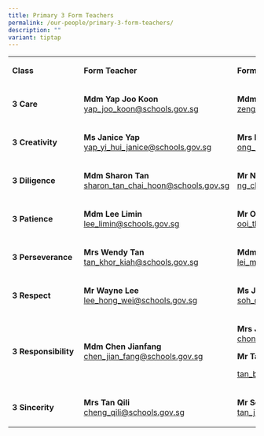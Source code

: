 ```yaml
---
title: Primary 3 Form Teachers
permalink: /our-people/primary-3-form-teachers/
description: ""
variant: tiptap
---
```

<table style="minWidth: 75px">
<colgroup>
<col>
<col>
<col>
</colgroup>
<tbody>
<tr>
<td rowspan="1" colspan="1">
<p><strong>Class</strong>
</p>
</td>
<td rowspan="1" colspan="1">
<p><strong>Form Teacher</strong>
</p>
</td>
<td rowspan="1" colspan="1">
<p><strong>Form Teacher</strong>
</p>
</td>
</tr>
<tr>
<td rowspan="1" colspan="1">
<p><strong>3 Care</strong>
</p>
</td>
<td rowspan="1" colspan="1">
<p><strong>Mdm Yap Joo Koon<a href="mailto:yap_joo_koon@schools.gov.sg" rel="noopener noreferrer nofollow" target="_blank"><br></a></strong>
<a href="mailto:yap_joo_koon@schools.gov.sg" rel="noopener noreferrer nofollow" target="_blank"><u>yap_joo_koon@schools.gov.sg</u>
</a>
</p>
</td>
<td rowspan="1" colspan="1">
<p><strong>Mdm Zeng Jing<a href="mailto:zeng_jing@schools.gov.sg" rel="noopener noreferrer nofollow" target="_blank"><br></a></strong>
<a href="mailto:zeng_jing@schools.gov.sg" rel="noopener noreferrer nofollow" target="_blank"><u>zeng_jing@schools.gov.sg</u>
</a>
</p>
</td>
</tr>
<tr>
<td rowspan="1" colspan="1">
<p><strong>3 Creativity</strong>
</p>
</td>
<td rowspan="1" colspan="1">
<p><strong>Ms Janice Yap<a href="mailto:yap_yi_hui_janice@schools.gov.sg" rel="noopener noreferrer nofollow" target="_blank"><br></a></strong>
<a href="mailto:yap_yi_hui_janice@schools.gov.sg" rel="noopener noreferrer nofollow" target="_blank"><u>yap_yi_hui_janice@schools.gov.sg</u>
</a>
</p>
</td>
<td rowspan="1" colspan="1">
<p><strong>Mrs Eileen Peh<a href="mailto:ong_hui_san_eileen@schools.gov.sg" rel="noopener noreferrer nofollow" target="_blank"><br></a></strong>
<a href="mailto:ong_hui_san_eileen@schools.gov.sg" rel="noopener noreferrer nofollow" target="_blank"><u>ong_hui_san_eileen@schools.gov.sg</u>
</a>
</p>
</td>
</tr>
<tr>
<td rowspan="1" colspan="1">
<p><strong>3 Diligence</strong>
</p>
</td>
<td rowspan="1" colspan="1">
<p><strong>Mdm Sharon Tan<br></strong><a href="mailto:sharon_tan_chai_hoon@schools.gov.sg" rel="noopener noreferrer nofollow" target="_blank"><u>sharon_tan_chai_hoon@schools.gov.sg</u></a>
</p>
</td>
<td rowspan="1" colspan="1">
<p><strong>Mr Ng Chao Hsien<a href="mailto:ng_chao_hsien_charles@schools.gov.sg" rel="noopener noreferrer nofollow" target="_blank"><br></a></strong>
<a href="mailto:ng_chao_hsien_charles@schools.gov.sg" rel="noopener noreferrer nofollow" target="_blank"><u>ng_chao_hsien_charles@schools.gov.sg</u>
</a>
</p>
</td>
</tr>
<tr>
<td rowspan="1" colspan="1">
<p><strong>3 Patience</strong>
</p>
</td>
<td rowspan="1" colspan="1">
<p><strong>Mdm Lee Limin<a href="mailto:lee_limin@schools.gov.sg" rel="noopener noreferrer nofollow" target="_blank"><br></a></strong>
<a href="mailto:lee_limin@schools.gov.sg" rel="noopener noreferrer nofollow" target="_blank"><u>lee_limin@schools.gov.sg</u>
</a>
</p>
</td>
<td rowspan="1" colspan="1">
<p><strong>Mr Ooi Thiam Seng<a href="mailto:ooi_thiam_seng@schools.gov.sg" rel="noopener noreferrer nofollow" target="_blank"><br></a></strong>
<a href="mailto:ooi_thiam_seng@schools.gov.sg" rel="noopener noreferrer nofollow" target="_blank"><u>ooi_thiam_seng@schools.gov.sg</u>
</a>
</p>
</td>
</tr>
<tr>
<td rowspan="1" colspan="1">
<p><strong>3 Perseverance</strong>
</p>
</td>
<td rowspan="1" colspan="1">
<p><strong>Mrs Wendy Tan<a href="mailto:tan_khor_kiah@schools.gov.sg" rel="noopener noreferrer nofollow" target="_blank"><br></a></strong>
<a href="mailto:tan_khor_kiah@schools.gov.sg" rel="noopener noreferrer nofollow" target="_blank"><u>tan_khor_kiah@schools.gov.sg</u>
</a>
</p>
</td>
<td rowspan="1" colspan="1">
<p><strong>Mdm Lei Min<a href="mailto:lei_min@schools.gov.sg" rel="noopener noreferrer nofollow" target="_blank"><br></a></strong>
<a href="mailto:lei_min@schools.gov.sg" rel="noopener noreferrer nofollow" target="_blank"><u>lei_min@schools.gov.sg</u>
</a>
</p>
</td>
</tr>
<tr>
<td rowspan="1" colspan="1">
<p><strong>3 Respect</strong>
</p>
</td>
<td rowspan="1" colspan="1">
<p><strong>Mr Wayne Lee<a href="mailto:lee_hong_wei@schools.gov.sg" rel="noopener noreferrer nofollow" target="_blank"><br></a></strong>
<a href="mailto:lee_hong_wei@schools.gov.sg" rel="noopener noreferrer nofollow" target="_blank"><u>lee_hong_wei@schools.gov.sg</u>
</a>
</p>
</td>
<td rowspan="1" colspan="1">
<p><strong>Ms Joi Soh Qi Yu</strong>
<br><a href="mailto:soh_qi_yu@schools.gov.sg" rel="noopener noreferrer nofollow" target="_blank">soh_qi_yu@schools.gov.sg</a>
</p>
</td>
</tr>
<tr>
<td rowspan="1" colspan="1">
<p><strong>3&nbsp;Responsibility&nbsp;</strong>
</p>
</td>
<td rowspan="1" colspan="1">
<p><strong>Mdm Chen Jianfang</strong>
<br><a href="mailto:chen_jian_fang@schools.gov.sg" rel="noopener noreferrer nofollow" target="_blank">chen_jian_fang@schools.gov.sg</a>
</p>
</td>
<td rowspan="1" colspan="1">
<p><strong>Mrs Jeanny Wong<a href="mailto:chong_woan_ling@schools.gov.sg" rel="noopener noreferrer nofollow" target="_blank"><br></a></strong>
<a href="mailto:chong_woan_ling@schools.gov.sg" rel="noopener noreferrer nofollow" target="_blank"><u>chong_woan_ling@schools.gov.sg</u>
</a>
</p>
<p></p>
<p><strong>Mr Tan Boon Leng</strong>
</p>
<p><a href="mailto:Tan_Boon_Leng_A@schools.gov.sg" rel="noopener noreferrer nofollow" target="_blank">tan_boon_leng_a@schools.gov.sg</a>
</p>
</td>
</tr>
<tr>
<td rowspan="1" colspan="1">
<p><strong>3 Sincerity</strong>
</p>
</td>
<td rowspan="1" colspan="1">
<p><strong>Mrs Tan Qili<a href="mailto:cheng_qili@schools.gov.sg" rel="noopener noreferrer nofollow" target="_blank"><br></a></strong>
<a href="mailto:cheng_qili@schools.gov.sg" rel="noopener noreferrer nofollow" target="_blank"><u>cheng_qili@schools.gov.sg</u>
</a>
</p>
</td>
<td rowspan="1" colspan="1">
<p><strong>Mr Seth Tan</strong>
<br><a href="mailto:tan_jian_liang@schools.gov.sg" rel="noopener noreferrer nofollow" target="_blank"><u>tan_jian_liang@schools.gov.sg</u></a>
</p>
</td>
</tr>
</tbody>
</table>
<p></p>